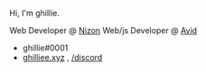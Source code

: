 Hi, I'm ghillie.

Web Developer @ [Nizon](https://nizon.xyz)
Web/js Developer @ [Avid](https://avids.xyz)

- ghillie#0001
- [ghilliee.xyz](https://ghilliee.xyz) , [/discord](https://ghilliee.xyz/socials/discord)

